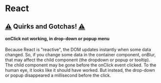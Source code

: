 # React

## [⚠️](https://emojipedia.org/warning/) Quirks and Gotchas! [⚠️](https://emojipedia.org/warning/)

#### onClick not working, in drop-down or popup menu

Because React is "reactive", the DOM updates instantly when some data changed. So, if you change some data in the container component, onBlur, that may affect the child component \(the dropdown or popup or tooltip\). The child component may be gone before the onClick event clicked. To the human eye, it looks like it should have worked. But instead, the drop-down or popup disappeared a millisecond before the click.

